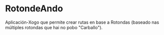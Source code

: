# RotondeAndo
Aplicación-Xogo que permite crear rutas en base a Rotondas (baseado nas múltiples rotondas que hai no pobo "Carballo").
